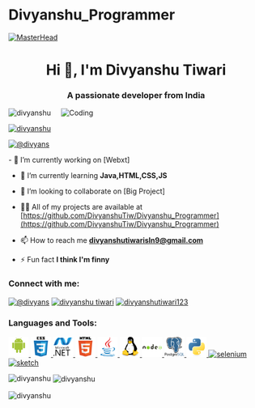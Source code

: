 # Divyanshu_Programmer
[![MasterHead](https://www.digitalsolutionservices.com/img/services/web%20development.gif)](https://divyanshutiw.io)

<h1 align="center">Hi 👋, I'm Divyanshu Tiwari</h1>
<h3 align="center">A passionate developer from India</h3>

 <img align="right" alt="Coding" width="400" src="https://cdn.dribbble.com/users/1162077/screenshots/5403918/media/a85c0dcdcc774c6f340b07518363d6fb.gif">
<p align="left"> <img src="https://komarev.com/ghpvc/?username=divyanshu&label=Profile%20views&color=0e75b6&style=flat" alt="divyanshu" /> </p>

<p align="left"> <a href="https://github.com/ryo-ma/github-profile-trophy"><img src="https://github-profile-trophy.vercel.app/?username=divyanshu" alt="divyanshu" /></a> </p>

<p align="left"> <a href="https://twitter.com/@Divyans19133845" target="blank"><img src="https://img.shields.io/twitter/follow/@divyans?logo=twitter&style=for-the-badge" alt="@divyans" /></a> </p>
- 🔭 I’m currently working on [Webxt]

- 🌱 I’m currently learning **Java,HTML,CSS,JS**

- 👯 I’m looking to collaborate on [Big Project]

- 👨‍💻 All of my projects are available at [https://github.com/DivyanshuTiw/Divyanshu_Programmer](https://github.com/DivyanshuTiw/Divyanshu_Programmer)

- 📫 How to reach me **divyanshutiwarisln9@gmail.com**

- ⚡ Fun fact **I think I'm finny**

<h3 align="left">Connect with me:</h3>
<p align="left">
<a href="https://twitter.com/@divyans" target="blank"><img align="center" src="https://raw.githubusercontent.com/rahuldkjain/github-profile-readme-generator/master/src/images/icons/Social/twitter.svg" alt="@divyans" height="30" width="40" /></a>
<a href="https://linkedin.com/in/divyanshu tiwari" target="blank"><img align="center" src="https://raw.githubusercontent.com/rahuldkjain/github-profile-readme-generator/master/src/images/icons/Social/linked-in-alt.svg" alt="divyanshu tiwari" height="30" width="40" /></a>
<a href="https://instagram.com/divyanshutiwari123" target="blank"><img align="center" src="https://raw.githubusercontent.com/rahuldkjain/github-profile-readme-generator/master/src/images/icons/Social/instagram.svg" alt="divyanshutiwari123" height="30" width="40" /></a>
</p>

<h3 align="left">Languages and Tools:</h3>
<p align="left"> <a href="https://developer.android.com" target="_blank" rel="noreferrer"> <img src="https://raw.githubusercontent.com/devicons/devicon/master/icons/android/android-original-wordmark.svg" alt="android" width="40" height="40"/> </a> <a href="https://www.w3schools.com/css/" target="_blank" rel="noreferrer"> <img src="https://raw.githubusercontent.com/devicons/devicon/master/icons/css3/css3-original-wordmark.svg" alt="css3" width="40" height="40"/> </a> <a href="https://dotnet.microsoft.com/" target="_blank" rel="noreferrer"> <img src="https://raw.githubusercontent.com/devicons/devicon/master/icons/dot-net/dot-net-original-wordmark.svg" alt="dotnet" width="40" height="40"/> </a> <a href="https://www.w3.org/html/" target="_blank" rel="noreferrer"> <img src="https://raw.githubusercontent.com/devicons/devicon/master/icons/html5/html5-original-wordmark.svg" alt="html5" width="40" height="40"/> </a> <a href="https://www.java.com" target="_blank" rel="noreferrer"> <img src="https://raw.githubusercontent.com/devicons/devicon/master/icons/java/java-original.svg" alt="java" width="40" height="40"/> </a> <a href="https://www.linux.org/" target="_blank" rel="noreferrer"> <img src="https://raw.githubusercontent.com/devicons/devicon/master/icons/linux/linux-original.svg" alt="linux" width="40" height="40"/> </a> <a href="https://nodejs.org" target="_blank" rel="noreferrer"> <img src="https://raw.githubusercontent.com/devicons/devicon/master/icons/nodejs/nodejs-original-wordmark.svg" alt="nodejs" width="40" height="40"/> </a> <a href="https://www.postgresql.org" target="_blank" rel="noreferrer"> <img src="https://raw.githubusercontent.com/devicons/devicon/master/icons/postgresql/postgresql-original-wordmark.svg" alt="postgresql" width="40" height="40"/> </a> <a href="https://www.python.org" target="_blank" rel="noreferrer"> <img src="https://raw.githubusercontent.com/devicons/devicon/master/icons/python/python-original.svg" alt="python" width="40" height="40"/> </a> <a href="https://www.selenium.dev" target="_blank" rel="noreferrer"> <img src="https://raw.githubusercontent.com/detain/svg-logos/780f25886640cef088af994181646db2f6b1a3f8/svg/selenium-logo.svg" alt="selenium" width="40" height="40"/> </a> <a href="https://www.sketch.com/" target="_blank" rel="noreferrer"> <img src="https://www.vectorlogo.zone/logos/sketchapp/sketchapp-icon.svg" alt="sketch" width="40" height="40"/> </a> </p>

<p><img align="left" src="https://github-readme-stats.vercel.app/api/top-langs?username=divyanshu&show_icons=true&locale=en&layout=compact" alt="divyanshu" /></p>

<p>&nbsp;<img align="center" src="https://github-readme-stats.vercel.app/api?username=divyanshu&show_icons=true&locale=en" alt="divyanshu" /></p>

<p><img align="center" src="https://github-readme-streak-stats.herokuapp.com/?user=divyanshu&" alt="divyanshu" /></p>

